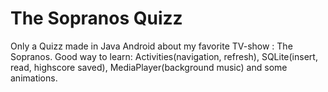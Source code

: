The Sopranos Quizz
==================

Only a Quizz made in Java Android about my favorite TV-show : The Sopranos.
Good way to learn: Activities(navigation, refresh), SQLite(insert, read, highscore saved), MediaPlayer(background music) and some animations.
